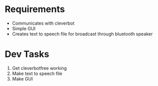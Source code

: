 # Requirements

- Communicates with cleverbot
- Simple GUI
- Creates text to speech file for broadcast through bluetooth speaker

# Dev Tasks

1. Get cleverbotfree working
2. Make text to speech file
4. Make GUI

